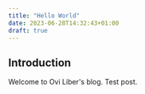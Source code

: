 ```yaml
---
title: "Hello World"
date: 2023-06-28T14:32:43+01:00
draft: true
---
```


## Introduction

Welcome to Ovi Liber's blog. Test post.

